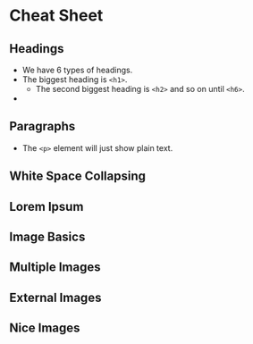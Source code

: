 # Cheat Sheet #

## Headings ##

* We have 6 types of headings.
* The biggest heading is ```<h1>```.
  * The second biggest heading is ```<h2>``` and so on until ```<h6>```.
* 
 
## Paragraphs ##

* The ```<p>``` element will just show plain text.

## White Space Collapsing ##

## Lorem Ipsum ##
 
## Image Basics ##

## Multiple Images ##

## External Images ##

## Nice Images ##

 
